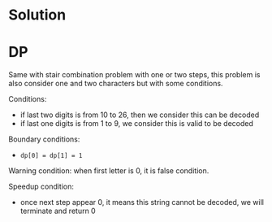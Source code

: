 # Solution
# DP
Same with stair combination problem with one or two steps, this problem is also consider one and two characters but with some conditions.

Conditions:
* if last two digits is from 10 to 26, then we consider this can be decoded
* if last one digits is from 1 to 9, we consider this is valid to be decoded

Boundary conditions:
* `dp[0] = dp[1] = 1`

Warning condition: when first letter is 0, it is false condition.

Speedup condition:
* once next step appear 0, it means this string cannot be decoded, we will terminate and return 0

